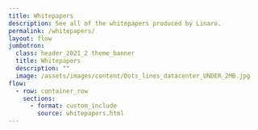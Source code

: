 ```yaml
---
title: Whitepapers
description: See all of the whitepapers produced by Linaro.
permalink: /whitepapers/
layout: flow
jumbotron:
  class: header_2021_2 theme_banner
  title: Whitepapers
  description: ""
  image: /assets/images/content/Dots_lines_datacenter_UNDER_2MB.jpg
flow:
  - row: container_row
    sections:
      - format: custom_include
        source: whitepapers.html
---
```

